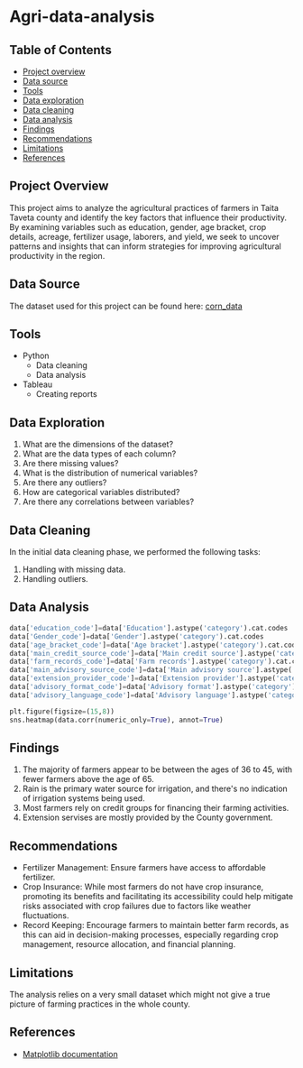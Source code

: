 # Agri-data-analysis

## Table of Contents
- [Project overview](#project-overview)
- [Data source](#data-source)
- [Tools](#tools)
- [Data exploration](#data-exploration)
- [Data cleaning](#data-cleaning)
- [Data analysis](#data-analysis)
- [Findings](#recommendations)
- [Recommendations](#recommendations)
- [Limitations](#limitations)
- [References](#references)
 
## Project Overview
This project aims to analyze the agricultural practices of farmers in Taita Taveta county and identify the key factors that influence their productivity. By examining variables such as education, gender, age bracket, crop details, acreage, fertilizer usage, laborers, and yield, we seek to uncover patterns and insights that can inform strategies for improving agricultural productivity in the region.

## Data Source
The dataset used for this project can be found here: [corn_data](https://www.kaggle.com/datasets/japondo/corn-farming-data)

## Tools
- Python
   - Data cleaning
   - Data analysis
- Tableau
   - Creating reports

## Data Exploration
1. What are the dimensions of the dataset?
2. What are the data types of each column?
3. Are there missing values?
4. What is the distribution of numerical variables?
5. Are there any outliers?
6. How are categorical variables distributed?
7. Are there any correlations between variables?

## Data Cleaning
In the initial data cleaning phase, we performed the following tasks:
  1. Handling with missing data.
  2. Handling outliers.

## Data Analysis
```python
data['education_code']=data['Education'].astype('category').cat.codes
data['Gender_code']=data['Gender'].astype('category').cat.codes
data['age_bracket_code']=data['Age bracket'].astype('category').cat.codes
data['main_credit_source_code']=data['Main credit source'].astype('category').cat.codes
data['farm_records_code']=data['Farm records'].astype('category').cat.codes
data['main_advisory_source_code']=data['Main advisory source'].astype('category').cat.codes
data['extension_provider_code']=data['Extension provider'].astype('category').cat.codes
data['advisory_format_code']=data['Advisory format'].astype('category').cat.codes
data['advisory_language_code']=data['Advisory language'].astype('category').cat.codes

plt.figure(figsize=(15,8))
sns.heatmap(data.corr(numeric_only=True), annot=True)
```
## Findings
1. The majority of farmers appear to be between the ages of 36 to 45, with fewer farmers above the age of 65.
2. Rain is the primary water source for irrigation, and there's no indication of irrigation systems being used.
3. Most farmers rely on credit groups for financing their farming activities.
4. Extension servises are mostly provided by the County government.

## Recommendations
- Fertilizer Management: Ensure farmers have access to affordable fertilizer.
- Crop Insurance: While most farmers do not have crop insurance, promoting its benefits and facilitating its accessibility could help mitigate risks associated with crop failures due to factors like weather fluctuations.
- Record Keeping: Encourage farmers to maintain better farm records, as this can aid in decision-making processes, especially regarding crop management, resource allocation, and financial planning.

## Limitations
The analysis relies on a very small dataset which might not give a true picture of farming practices in the whole county.

## References
- [Matplotlib documentation](https://matplotlib.org/stable/api/_as_gen/matplotlib.pyplot.plot.html)
